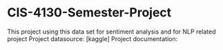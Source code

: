 # CIS-4130-Semester-Project
This project using this data set for sentiment analysis and for NLP related project 
Project datasource: [kaggle] 
Project documentation:  
